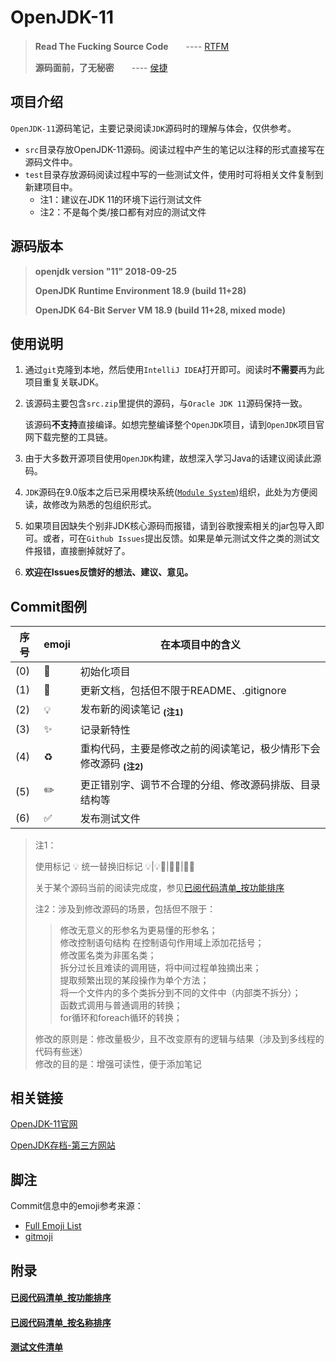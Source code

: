 # OpenJDK-11

> **Read The Fucking Source Code**　　---- [RTFM](https://en.wikipedia.org/wiki/RTFM)
>     
> **源码面前，了无秘密**　　---- [侯捷](https://zh.wikipedia.org/wiki/%E4%BE%AF%E4%BF%8A%E5%82%91_%28%E4%BD%9C%E5%AE%B6%29)


## 项目介绍

`OpenJDK-11`源码笔记，主要记录阅读`JDK`源码时的理解与体会，仅供参考。

* `src`目录存放OpenJDK-11源码。阅读过程中产生的笔记以注释的形式直接写在源码文件中。
* `test`目录存放源码阅读过程中写的一些测试文件，使用时可将相关文件复制到新建项目中。
  * 注1：建议在JDK 11的环境下运行测试文件
  * 注2：不是每个类/接口都有对应的测试文件


## 源码版本

> **openjdk version "11" 2018-09-25**
>
> **OpenJDK Runtime Environment 18.9 (build 11+28)**
>
> **OpenJDK 64-Bit Server VM 18.9 (build 11+28, mixed mode)**


## 使用说明

1. 通过`git`克隆到本地，然后使用`IntelliJ IDEA`打开即可。阅读时**不需要**再为此项目重复关联JDK。

2. 该源码主要包含`src.zip`里提供的源码，与`Oracle JDK 11`源码保持一致。
   
   该源码**不支持**直接编译。如想完整编译整个`OpenJDK`项目，请到`OpenJDK`项目官网下载完整的工具链。
   
3. 由于大多数开源项目使用`OpenJDK`构建，故想深入学习Java的话建议阅读此源码。

4. `JDK`源码在9.0版本之后已采用模块系统([`Module System`](http://openjdk.java.net/projects/jigsaw/spec/sotms/))组织，此处为方便阅读，故修改为熟悉的包组织形式。

5. 如果项目因缺失个别非JDK核心源码而报错，请到谷歌搜索相关的jar包导入即可。或者，可在`Github Issues`提出反馈。如果是单元测试文件之类的测试文件报错，直接删掉就好了。

6. **欢迎在Issues反馈好的想法、建议、意见。**


## Commit图例

| 序号 | emoji | 在本项目中的含义 |
| ---- | ----- | --------------- |
| (0) | :tada: | 初始化项目 |
| (1) | :memo: | 更新文档，包括但不限于README、.gitignore |
| (2) | :bulb: | 发布新的阅读笔记 <sub>**(注1)**</sub> |
| (3) | :sparkles: | 记录新特性 |
| (4) | :recycle: | 重构代码，主要是修改之前的阅读笔记，极少情形下会修改源码 <sub>**(注2)**</sub> |
| (5) | :pencil2: | 更正错别字、调节不合理的分组、修改源码排版、目录结构等 |
| (6) | :white_check_mark: | 发布测试文件 |

>
> 注1：    
>    
> 使用标记 :bulb: 统一替换旧标记 :bulb:|:bulb::clown_face:|:construction::sparkles:|:construction::speech_balloon:    
>    
> 关于某个源码当前的阅读完成度，参见[已阅代码清单_按功能排序](已阅代码清单_按功能排序.md)    
>    
> 注2：涉及到修改源码的场景，包括但不限于： 
>    
>> 修改无意义的形参名为更易懂的形参名；    
>> 修改控制语句结构
>> 在控制语句作用域上添加花括号；    
>> 修改匿名类为非匿名类；    
>> 拆分过长且难读的调用链，将中间过程单独摘出来；    
>> 提取频繁出现的某段操作为单个方法；    
>> 将一个文件内的多个类拆分到不同的文件中（内部类不拆分）；    
>> 函数式调用与普通调用的转换；    
>> for循环和foreach循环的转换；    
>>     
>    
> 修改的原则是：修改量极少，且不改变原有的逻辑与结果（涉及到多线程的代码有些迷）    
> 修改的目的是：增强可读性，便于添加笔记


## 相关链接

[OpenJDK-11官网](http://jdk.java.net/11/)    

[OpenJDK存档-第三方网站](https://adoptopenjdk.net/?variant=openjdk11&jvmVariant=hotspot)    


## 脚注

Commit信息中的emoji参考来源：
* [Full Emoji List](https://unicode.org/emoji/charts/full-emoji-list.html)    
* [gitmoji](https://gitmoji.carloscuesta.me/)    
 

## 附录

#### [已阅代码清单_按功能排序](已阅代码清单_按功能排序.md)
#### [已阅代码清单_按名称排序](已阅代码清单_按名称排序.md)
#### [测试文件清单](测试文件清单.md)
